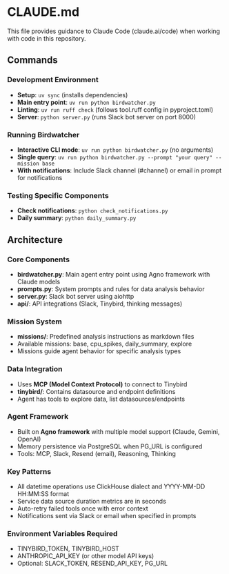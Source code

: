 # CLAUDE.md

This file provides guidance to Claude Code (claude.ai/code) when working with code in this repository.

## Commands

### Development Environment
- **Setup**: `uv sync` (installs dependencies)
- **Main entry point**: `uv run python birdwatcher.py`
- **Linting**: `uv run ruff check` (follows tool.ruff config in pyproject.toml)
- **Server**: `python server.py` (runs Slack bot server on port 8000)

### Running Birdwatcher
- **Interactive CLI mode**: `uv run python birdwatcher.py` (no arguments)
- **Single query**: `uv run python birdwatcher.py --prompt "your query" --mission base`
- **With notifications**: Include Slack channel (#channel) or email in prompt for notifications

### Testing Specific Components
- **Check notifications**: `python check_notifications.py`
- **Daily summary**: `python daily_summary.py`

## Architecture

### Core Components
- **birdwatcher.py**: Main agent entry point using Agno framework with Claude models
- **prompts.py**: System prompts and rules for data analysis behavior
- **server.py**: Slack bot server using aiohttp
- **api/**: API integrations (Slack, Tinybird, thinking messages)

### Mission System
- **missions/**: Predefined analysis instructions as markdown files
- Available missions: base, cpu_spikes, daily_summary, explore
- Missions guide agent behavior for specific analysis types

### Data Integration
- Uses **MCP (Model Context Protocol)** to connect to Tinybird
- **tinybird/**: Contains datasource and endpoint definitions
- Agent has tools to explore data, list datasources/endpoints

### Agent Framework
- Built on **Agno framework** with multiple model support (Claude, Gemini, OpenAI)
- Memory persistence via PostgreSQL when PG_URL is configured
- Tools: MCP, Slack, Resend (email), Reasoning, Thinking

### Key Patterns
- All datetime operations use ClickHouse dialect and YYYY-MM-DD HH:MM:SS format
- Service data source duration metrics are in seconds
- Auto-retry failed tools once with error context
- Notifications sent via Slack or email when specified in prompts

### Environment Variables Required
- TINYBIRD_TOKEN, TINYBIRD_HOST
- ANTHROPIC_API_KEY (or other model API keys)
- Optional: SLACK_TOKEN, RESEND_API_KEY, PG_URL